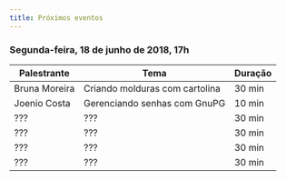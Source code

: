 ```yaml
---
title: Próximos eventos
---
```


### Segunda-feira, 18 de junho de 2018, 17h

| Palestrante     | Tema                                    | Duração |
| --------------- | --------------------------------------- | ------- |
| Bruna Moreira   | Criando molduras com cartolina          | 30 min  |
| Joenio Costa    | Gerenciando senhas com GnuPG            | 10 min  |
| ???             | ???                                     | 30 min  |
| ???             | ???                                     | 30 min  |
| ???             | ???                                     | 30 min  |
| ???             | ???                                     | 30 min  |

